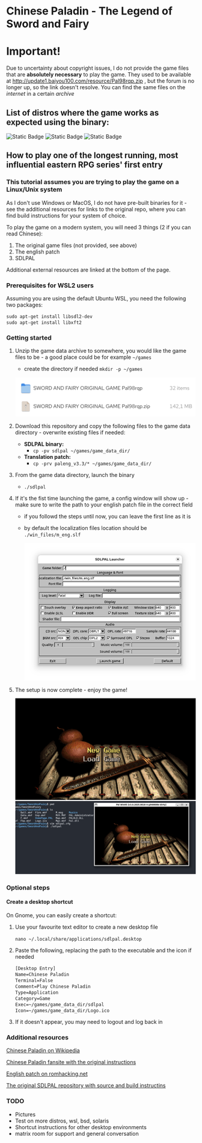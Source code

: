 # Chinese Paladin - The Legend of Sword and Fairy

# Important!
Due to uncertainty about copyright issues, I do not provide the game files that are **absolutely necessary** to play the game. They used to be available at http://update1.baiyou100.com/resource/Pal98rqp.zip , but the forum is no longer up, so the link doesn't resolve. You can find the same files on the *internet* in a certain *archive*

## List of distros where the game works as expected using the binary:

![Static Badge](https://img.shields.io/badge/CentOS_Stream_10-purple) ![Static Badge](https://img.shields.io/badge/Debian%2013-blue)
 ![Static Badge](https://img.shields.io/badge/WSL-Ubuntu%2024.04-orange)

## How to play one of the longest running, most influential eastern RPG series' first entry 
### This tutorial assumes you are trying to play the game on a Linux/Unix system
As I don't use Windows or MacOS, I do not have pre-built binaries for it - see the additional resources for links to the original repo, where you can find build instructions for your system of choice.

To play the game on a modern system, you will need 3 things (2 if you can read Chinese):
1. The original game files (not provided, see above)
2. The english patch
3. SDLPAL

Additional external resources are linked at the bottom of the page.

### Prerequisites for WSL2 users
Assuming you are using the default Ubuntu WSL, you need the following two packages:
   ```
   sudo apt-get install libsdl2-dev
   sudo apt-get install libxft2
   ```

### Getting started
1. Unzip the game data archive to somewhere, you would like the game files to be - a good place could be for example `~/games`
   - create the directory if needed `mkdir -p ~/games`
     
   ![Screenshot showing the archive and the unzipped directory](https://github.com/fengbainuo/XianJianSDL/blob/main/sdlpal_screenshots/Screenshot%20From%202025-08-18%2016-34-16.png)
2. Download this repository and copy the following files to the game data directory - overwrite existing files if needed:
   - **SDLPAL binary:**
      - `cp -pv sdlpal ~/games/game_data_dir/`
   - **Translation patch:**
      - `cp -prv paleng_v3.3/* ~/games/game_data_dir/`
5. From the game data directory, launch the binary
   - `./sdlpal`
6. If it's the fist time launching the game, a config window will show up - make sure to write the path to your english patch file in the correct field
   - if you followd the steps until now, you can leave the first line as it is
   - by default the localization files location should be `./win_files/m_eng.slf`

     ![Screenshot showing the config menu](https://github.com/fengbainuo/XianJianSDL/blob/main/sdlpal_screenshots/Screenshot%20From%202025-08-18%2016-35-48.png)
7. The setup is now complete - enjoy the game!

   ![Screenshot showing the main menu of the game](https://github.com/fengbainuo/XianJianSDL/blob/main/sdlpal_screenshots/Screenshot%20From%202025-08-18%2016-36-52.png)
   ![Screenshot of the game running under WSL](https://github.com/fengbainuo/XianJianSDL/blob/main/sdlpal_screenshots/Screenshot%20From%202025-08-18%2018-29-09.png)
### Optional steps
#### Create a desktop shortcut
On Gnome, you can easily create a shortcut:
1. Use your favourite text editor to create a new desktop file
 
     `nano ~/.local/share/applications/sdlpal.desktop`
2. Paste the following, replacing the path to the executable and the icon if needed
     ```
     [Desktop Entry]
     Name=Chinese Paladin
     Terminal=False
     Comment=Play Chinese Paladin
     Type=Application
     Category=Game
     Exec=~/games/game_data_dir/sdlpal
     Icon=~/games/game_data_dir/Logo.ico
     ```
3. If it doesn't appear, you may need to logout and log back in

### Additional resources
[Chinese Paladin on Wikipedia](https://en.wikipedia.org/wiki/The_Legend_of_Sword_and_Fairy)

[Chinese Paladin fansite with the original instructions](https://chinesepaladin.org/download-play-the-legend-of-sword-and-fairychinese-paladin-game-in-english/)

[English patch on romhacking.net](https://www.romhacking.net/translations/2441/)

[The original SDLPAL repository with source and build instructins](https://github.com/sdlpal/sdlpal)

### TODO

- Pictures
- Test on more distros, wsl, bsd, solaris
- Shortcut instructions for other desktop environments
- matrix room for support and general conversation

